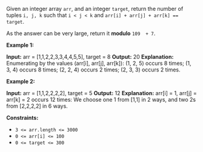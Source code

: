 
Given an integer array  `arr`, and an integer  `target`, return the number of tuples  `i, j, k`  such that  `i < j < k`  and  `arr[i] + arr[j] + arr[k] == target`.

As the answer can be very large, return it  **modulo**  `109  + 7`.

**Example 1:**

**Input:** arr = [1,1,2,2,3,3,4,4,5,5], target = 8
**Output:** 20
**Explanation:**
Enumerating by the values (arr[i], arr[j], arr[k]):
(1, 2, 5) occurs 8 times;
(1, 3, 4) occurs 8 times;
(2, 2, 4) occurs 2 times;
(2, 3, 3) occurs 2 times.

**Example 2:**

**Input:** arr = [1,1,2,2,2,2], target = 5
**Output:** 12
**Explanation:**
arr[i] = 1, arr[j] = arr[k] = 2 occurs 12 times:
We choose one 1 from [1,1] in 2 ways,
and two 2s from [2,2,2,2] in 6 ways.

**Constraints:**

-   `3 <= arr.length <= 3000`
-   `0 <= arr[i] <= 100`
-   `0 <= target <= 300`